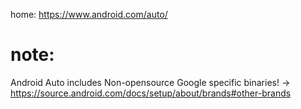 home: https://www.android.com/auto/

# note:
Android Auto includes Non-opensource Google specific binaries!
-> https://source.android.com/docs/setup/about/brands#other-brands
